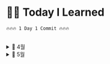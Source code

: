 # ✍🏻 Today I Learned

```
🔥🔥🔥 1 Day 1 Commit 🔥🔥🔥
```

<br>

<details>
<summary> 🌱 4월 </summary> 

__[😃 24일]  3번과제 QA 진행__ [🔗](https://github.com/100-hours-a-week/ian.jeong-til/blob/main/Apr/2024-04-24.md) 
__[😃 30일] 과제 진행__  [🔗](https://github.com/100-hours-a-week/ian.jeong-til/blob/main/Apr/2024-04-30.md)

</details>  


<details>
<summary> 🌿 5월 </summary> 
    
__[😃 1일] 과제 README 작성__  [🔗](https://github.com/100-hours-a-week/ian.jeong-til/blob/main/May/2024-05-01.md) 
__[😃 3일] 3주차 과제 보완 및 4주차 과제 README 작성__  [🔗](https://github.com/100-hours-a-week/ian.jeong-til/blob/main/May/2024-05-03.md)
__[😃 4일] 4주차 과제__  [🔗](https://github.com/100-hours-a-week/ian.jeong-til/blob/main/May/2024-05-04.md)
__[😃 5일] 4주차 과제__  [🔗](https://github.com/100-hours-a-week/ian.jeong-til/blob/main/May/2024-05-05.md)

__[😃 6일] 4주차 과제__  [🔗](https://github.com/100-hours-a-week/ian.jeong-til/blob/main/May/2024-05-06.md)
__[😃 7일] 4주차 과제__  [🔗](https://github.com/100-hours-a-week/ian.jeong-til/blob/main/May/2024-05-07.md)
__[😃 8일] Hooks__ [🔗](https://github.com/100-hours-a-week/ian.jeong-til/blob/main/May/2024-05-08.md)
__[😃 9일] Hooks__ [🔗](https://github.com/100-hours-a-week/ian.jeong-til/blob/main/May/2024-05-09.md)
__[😃 10일] Hooks__ [🔗](https://github.com/100-hours-a-week/ian.jeong-til/blob/main/May/2024-05-10.md)
__[😃 11일] Hooks__ [🔗](https://github.com/100-hours-a-week/ian.jeong-til/blob/main/May/2024-05-11.md)
__[😃 12일] Hooks__ [🔗](https://github.com/100-hours-a-week/ian.jeong-til/blob/main/May/2024-05-12.md)  


__[😃 13일] Hooks__ [🔗](https://github.com/100-hours-a-week/ian.jeong-til/blob/main/May/2024-05-13.md)
__[😃 14일] Hooks__ [🔗](https://github.com/100-hours-a-week/ian.jeong-til/blob/main/May/2024-05-14.md)
__[😃 15일] Hooks__ [🔗](https://github.com/100-hours-a-week/ian.jeong-til/blob/main/May/2024-05-15.md)
__[😃 16일] 6주차 Java__ [🔗](https://github.com/100-hours-a-week/ian.jeong-til/blob/main/May/2024-05-16.md)
__[😃 17일] 6주차 Java__ [🔗](https://github.com/100-hours-a-week/ian.jeong-til/blob/main/May/2024-05-17.md)
__[😃 18일] 6주차 Java__ [🔗](https://github.com/100-hours-a-week/ian.jeong-til/blob/main/May/2024-05-18.md)
__[😃 19일] 6주차 Java__ [🔗](https://github.com/100-hours-a-week/ian.jeong-til/blob/main/May/2024-05-19.md)


__[😃 20일] 6주차 Java__ [🔗](https://github.com/100-hours-a-week/ian.jeong-til/blob/main/May/2024-05-20.md)
__[😃 21일] 6주차 Java__ [🔗](https://github.com/100-hours-a-week/ian.jeong-til/blob/main/May/2024-05-21.md)
__[😃 22일] Java__ [🔗](https://github.com/100-hours-a-week/ian.jeong-til/blob/main/May/2024-05-22.md)  
__[😃 23일] Java__ [🔗](https://github.com/100-hours-a-week/ian.jeong-til/blob/main/May/2024-05-23.md)
__[😃 24일] Java__ [🔗](https://github.com/100-hours-a-week/ian.jeong-til/blob/main/May/2024-05-24.md)
__[😃 25일] Java__ [🔗](https://github.com/100-hours-a-week/ian.jeong-til/blob/main/May/2024-05-25.md)
__[😃 26일] Java__ [🔗](https://github.com/100-hours-a-week/ian.jeong-til/blob/main/May/2024-05-26.md)


__[😃 27일] Java__ [🔗](https://github.com/100-hours-a-week/ian.jeong-til/blob/main/May/2024-05-27.md)
__[😃 28일] Java__ [🔗](https://github.com/100-hours-a-week/ian.jeong-til/blob/main/May/2024-05-28.md)
__[🧪 29일] MySQL연동 및 TIL 리팩토링__ [🔗](https://github.com/100-hours-a-week/ian.jeong-til/blob/main/May/2024-05-29.md)


</details>  





<br>

